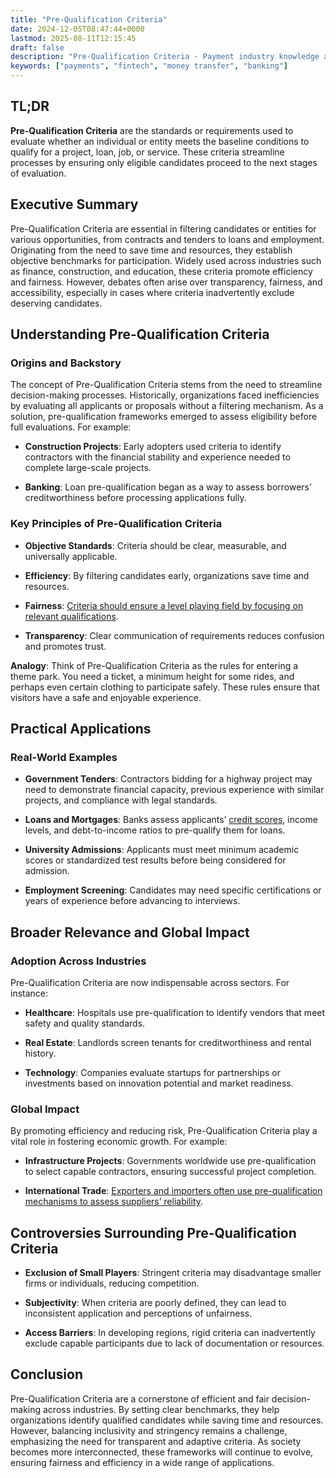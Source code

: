 ```yaml
---
title: "Pre-Qualification Criteria"
date: 2024-12-05T08:47:44+0000
lastmod: 2025-08-11T12:15:45
draft: false
description: "Pre-Qualification Criteria - Payment industry knowledge and insights"
keywords: ["payments", "fintech", "money transfer", "banking"]
---
```


## TL;DR

**Pre-Qualification Criteria** are the standards or requirements used to evaluate whether an individual or entity meets the baseline conditions to qualify for a project, loan, job, or service. These criteria streamline processes by ensuring only eligible candidates proceed to the next stages of evaluation.

## Executive Summary

Pre-Qualification Criteria are essential in filtering candidates or entities for various opportunities, from contracts and tenders to loans and employment. Originating from the need to save time and resources, they establish objective benchmarks for participation. Widely used across industries such as finance, construction, and education, these criteria promote efficiency and fairness. However, debates often arise over transparency, fairness, and accessibility, especially in cases where criteria inadvertently exclude deserving candidates.

## Understanding Pre-Qualification Criteria

### Origins and Backstory

The concept of Pre-Qualification Criteria stems from the need to streamline decision-making processes. Historically, organizations faced inefficiencies by evaluating all applicants or proposals without a filtering mechanism. As a solution, pre-qualification frameworks emerged to assess eligibility before full evaluations. For example:

- **Construction Projects**: Early adopters used criteria to identify contractors with the financial stability and experience needed to complete large-scale projects.

- **Banking**: Loan pre-qualification began as a way to assess borrowers’ creditworthiness before processing applications fully.

### Key Principles of Pre-Qualification Criteria

- **Objective Standards**: Criteria should be clear, measurable, and universally applicable.

- **Efficiency**: By filtering candidates early, organizations save time and resources.

- **Fairness**: [Criteria should ensure a level playing field by focusing on relevant qualifications](https://faisalkhanllc.xyz/resources/payments-wiki/q/qualification-criteria/).

- **Transparency**: Clear communication of requirements reduces confusion and promotes trust.

**Analogy**: Think of Pre-Qualification Criteria as the rules for entering a theme park. You need a ticket, a minimum height for some rides, and perhaps even certain clothing to participate safely. These rules ensure that visitors have a safe and enjoyable experience.

## Practical Applications

### Real-World Examples

- **Government Tenders**: Contractors bidding for a highway project may need to demonstrate financial capacity, previous experience with similar projects, and compliance with legal standards.

- **Loans and Mortgages**: Banks assess applicants’ [credit scores](https://faisalkhanllc.xyz/resources/payments-wiki/c/credit-score/), income levels, and debt-to-income ratios to pre-qualify them for loans.

- **University Admissions**: Applicants must meet minimum academic scores or standardized test results before being considered for admission.

- **Employment Screening**: Candidates may need specific certifications or years of experience before advancing to interviews.

## Broader Relevance and Global Impact

### Adoption Across Industries

Pre-Qualification Criteria are now indispensable across sectors. For instance:

- **Healthcare**: Hospitals use pre-qualification to identify vendors that meet safety and quality standards.

- **Real Estate**: Landlords screen tenants for creditworthiness and rental history.

- **Technology**: Companies evaluate startups for partnerships or investments based on innovation potential and market readiness.

### Global Impact

By promoting efficiency and reducing risk, Pre-Qualification Criteria play a vital role in fostering economic growth. For example:

- **Infrastructure Projects**: Governments worldwide use pre-qualification to select capable contractors, ensuring successful project completion.

- **International Trade**: [Exporters and importers often use pre-qualification mechanisms to assess suppliers’ reliability](https://faisalkhanllc.xyz/resources/payments-wiki/i/international-trade/).

## Controversies Surrounding Pre-Qualification Criteria

- **Exclusion of Small Players**: Stringent criteria may disadvantage smaller firms or individuals, reducing competition.

- **Subjectivity**: When criteria are poorly defined, they can lead to inconsistent application and perceptions of unfairness.

- **Access Barriers**: In developing regions, rigid criteria can inadvertently exclude capable participants due to lack of documentation or resources.

## Conclusion

Pre-Qualification Criteria are a cornerstone of efficient and fair decision-making across industries. By setting clear benchmarks, they help organizations identify qualified candidates while saving time and resources. However, balancing inclusivity and stringency remains a challenge, emphasizing the need for transparent and adaptive criteria. As society becomes more interconnected, these frameworks will continue to evolve, ensuring fairness and efficiency in a wide range of applications.